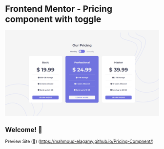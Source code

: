 # Frontend Mentor - Pricing component with toggle

![Design preview for the Pricing component with toggle coding challenge](./design/My-Design.png)

## Welcome! 👋

Preview Site (🔗) (https://mahmoud-elagamy.github.io/Pricing-Compnent/)
